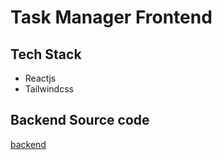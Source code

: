 # Task Manager Frontend

## Tech Stack

- Reactjs
- Tailwindcss

## Backend Source code

[backend](https://github.com/shamim-001/task-manager-backend)

